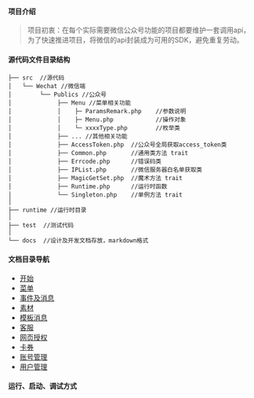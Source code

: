 
#### 项目介绍

> 项目初衷：在每个实际需要微信公众号功能的项目都要维护一套调用api，为了快速推进项目，将微信的api封装成为可用的SDK，避免重复劳动。
> 

#### 源代码文件目录结构

```text
├── src  //源代码
│   └── Wechat //微信端
│        └── Publics //公众号
│             ├── Menu //菜单相关功能
│             │    ├─ ParamsRemark.php    //参数说明
│             │    ├─ Menu.php            //操作对象
│             │    └─ xxxxType.php        //枚举类
│             ├── ... //其他相关功能
│             ├── AccessToken.php  //公众号全局获取access_token类
│             ├── Common.php       //通用类方法 trait
│             ├── Errcode.php      //错误码类
│             ├── IPList.php       //微信服务器白名单获取类
│             ├── MagicGetSet.php  //魔术方法 trait
│             ├── Runtime.php      //运行时函数
│             └── Singleton.php    //单例方法 trait
│
├── runtime //运行时目录
│  
├── test  //测试代码
│
└── docs  //设计及开发文档存放，markdown格式

```

#### 文档目录导航
 * [开始](docs/01_KICKOFF.md)
 * [菜单](docs/02_MENU.md)
 * [事件及消息](docs/03_EVENT_MESSAGE.md)
 * [素材](docs/04_MATERIAL.md)
 * [模板消息](docs/05_TEMPLATE.md)
 * [客服](docs/06_CUSTOMSERVICE.md)
 * [网页授权](docs/07_WEB.md)
 * [卡券](docs/08_CARD.md)
 * [账号管理](docs/09_UTILS.md)
 * [用户管理](docs/10_USER.md)

#### 运行、启动、调试方式

